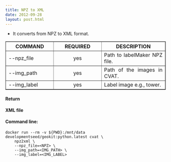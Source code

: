 ```yaml
---
title: NPZ to XML
date: 2012-09-28
layout: post.html
---
```


- It converts from NPZ to XML format.

<table border cellpadding="5">
	<tr>
		<th style="width: 30%;">COMMAND</th> 
        <th style="width: 30%;">REQUIRED</th> 
        <th style="width: 40%;">DESCRIPTION</th>
	</tr>
	<tr>
		<td style="text-align: justify; vertical-align: middle;">--npz_file</td> 
        <td style="text-align: center; vertical-align: middle;">yes</td>
        <td style="text-align: justify; vertical-align: middle;">Path to labelMaker NPZ file.</td>
	</tr>
	<tr>
		<td style="text-align: justify; vertical-align: middle;">--img_path</td> 
        <td style="text-align: center; vertical-align: middle;">yes</td>
        <td style="text-align: justify; vertical-align: middle;">Path of the images in CVAT.</td>
	</tr>       
	<tr>
		<td style="text-align: justify; vertical-align: middle;">--img_label</td> 
        <td style="text-align: center; vertical-align: middle;">yes</td>
        <td style="text-align: justify; vertical-align: middle;">Label image e.g., tower.</td>
	</tr>     
</table>

#### Return

**XML file** 

#### Command line:

```
docker run --rm -v ${PWD}:/mnt/data developmentseed/geokit:python.latest cvat \    
    npz2xml \
    --npz_file=<NPZ> \
    --img_path=<IMG_PATH> \
    --img_label=<IMG_LABEL>  
```
